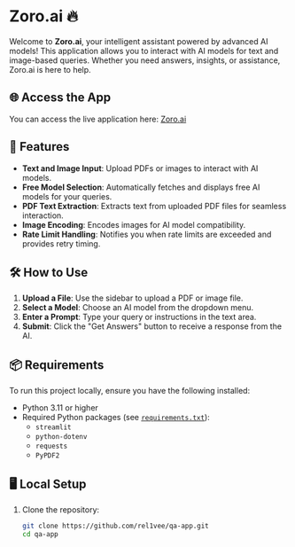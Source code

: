 # Zoro.ai 🔥

Welcome to **Zoro.ai**, your intelligent assistant powered by advanced AI models! This application allows you to interact with AI models for text and image-based queries. Whether you need answers, insights, or assistance, Zoro.ai is here to help.

## 🌐 Access the App
You can access the live application here: [Zoro.ai](https://zoro-ai.streamlit.app/)

## 🚀 Features
- **Text and Image Input**: Upload PDFs or images to interact with AI models.
- **Free Model Selection**: Automatically fetches and displays free AI models for your queries.
- **PDF Text Extraction**: Extracts text from uploaded PDF files for seamless interaction.
- **Image Encoding**: Encodes images for AI model compatibility.
- **Rate Limit Handling**: Notifies you when rate limits are exceeded and provides retry timing.

## 🛠️ How to Use
1. **Upload a File**: Use the sidebar to upload a PDF or image file.
2. **Select a Model**: Choose an AI model from the dropdown menu.
3. **Enter a Prompt**: Type your query or instructions in the text area.
4. **Submit**: Click the "Get Answers" button to receive a response from the AI.

## 📦 Requirements
To run this project locally, ensure you have the following installed:
- Python 3.11 or higher
- Required Python packages (see [`requirements.txt`](requirements.txt)):
  - `streamlit`
  - `python-dotenv`
  - `requests`
  - `PyPDF2`

## 🖥️ Local Setup
1. Clone the repository:
   ```bash
   git clone https://github.com/rel1vee/qa-app.git
   cd qa-app